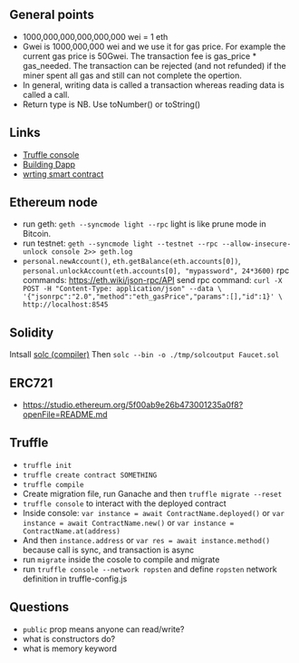 ## General points
- 1000,000,000,000,000,000 wei = 1 eth
- Gwei is 1000,000,000 wei and we use it for gas price. For example the current gas price is 50Gwei.
The transaction fee is gas_price * gas_needed. The transaction can be rejected (and not refunded) if the miner spent all gas and still can not complete the opertion. 
- In general, writing data is called a transaction whereas reading data is called a call.
- Return type is NB. Use toNumber() or toString()

## Links
- [Truffle console](https://www.trufflesuite.com/docs/truffle/getting-started/interacting-with-your-contracts)
- [Building Dapp](https://docs.openzeppelin.com/learn/building-a-dapp#starter-kit)
- [wrting smart contract](https://docs.openzeppelin.com/learn/developing-smart-contract)
## Ethereum node
- run geth: `geth --syncmode light --rpc` light is like prune mode in Bitcoin.
- run testnet: `geth --syncmode light --testnet --rpc --allow-insecure-unlock console 2>> geth.log`
- `personal.newAccount()`, `eth.getBalance(eth.accounts[0])`, `personal.unlockAccount(eth.accounts[0], "mypassword", 24*3600)`
rpc commands: https://eth.wiki/json-rpc/API
send rpc command: ```curl -X POST -H "Content-Type: application/json" --data \
  '{"jsonrpc":"2.0","method":"eth_gasPrice","params":[],"id":1}' \
  http://localhost:8545```

## Solidity
Intsall [solc (compiler)](https://solidity.readthedocs.io/en/v0.6.10/installing-solidity.html#binary-packages)
Then `solc --bin -o ./tmp/solcoutput Faucet.sol`

## ERC721
- https://studio.ethereum.org/5f00ab9e26b473001235a0f8?openFile=README.md

## Truffle
- `truffle init`
- `truffle create contract SOMETHING`
- `truffle compile`
- Create migration file, run Ganache and then `truffle migrate --reset`
- `truffle console` to interact with the deployed contract
- Inside console: `var instance = await ContractName.deployed()` or `var instance = await ContractName.new()` or `var instance = ContractName.at(address)`
- And then `instance.address` or `var res = await instance.method()` because call is sync, and transaction is async
- run `migrate` inside the cosole to compile and migrate
- run `truffle console --network ropsten` and define `ropsten` network definition in truffle-config.js
## Questions
- `public` prop means anyone can read/write?
- what is constructors do?
- what is memory keyword

